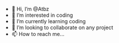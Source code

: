 - 👋 Hi, I’m @Atbz
- 👀 I’m interested in coding 
- 🌱 I’m currently learning coding 
- 💞️ I’m looking to collaborate on any project 
- 📫 How to reach me...

<!---
Atbz/Atbz is a ✨ special ✨ repository because its `README.md` (this file) appears on your GitHub profile.
You can click the Preview link to take a look at your changes.
--->

